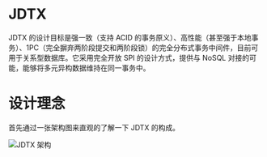 # JDTX

JDTX 的设计目标是强一致（支持 ACID 的事务原义）、高性能（甚至强于本地事务）、1PC（完全摒弃两阶段提交和两阶段锁）的完全分布式事务中间件，目前可用于关系型数据库。它采用完全开放 SPI 的设计方式，提供与 NoSQL 对接的可能，能够将多元异构数据维持在同一事务中。

# 设计理念

首先通过一张架构图来直观的了解一下 JDTX 的构成。

![JDTX 架构](https://s2.ax1x.com/2019/10/26/K0jefO.png)
